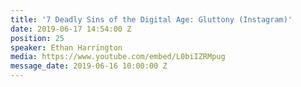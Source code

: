 ```yaml
---
title: '7 Deadly Sins of the Digital Age: Gluttony (Instagram)'
date: 2019-06-17 14:54:00 Z
position: 25
speaker: Ethan Harrington
media: https://www.youtube.com/embed/L0biIZRMpug
message_date: 2019-06-16 10:00:00 Z
---
```


